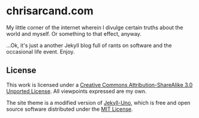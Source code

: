 # chrisarcand.com

My little corner of the internet wherein I divulge certain truths about the world and myself. Or something to that effect,
anyway.

...Ok, it's just a another Jekyll blog full of rants on software and the occasional life event. Enjoy.


## License

This work is licensed under a [Creative Commons Attribution-ShareAlike 3.0 Unported
License](http://creativecommons.org/licenses/by-sa/3.0/legalcode). All viewpoints expressed are my own.

The site theme is a modified version of [Jekyll-Uno](https://github.com/joshgerdes/jekyll-uno), which is free and
open source software distributed under the [MIT License](https://github.com/joshgerdes/jekyll-uno/blob/d48781fadc06a85bfe92aa36a59debe6ca1ad3c0/LICENSE).


